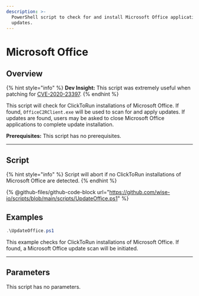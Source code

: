 ```yaml
---
description: >-
  PowerShell script to check for and install Microsoft Office application
  updates.
---
```


# Microsoft Office

## Overview

{% hint style="info" %}
**Dev Insight:** This script was extremely useful when patching for [CVE-2020-23397](https://msrc.microsoft.com/update-guide/vulnerability/CVE-2023-23397).
{% endhint %}

This script will check for ClickToRun installations of Microsoft Office. If found, `OfficeC2RClient.exe` will be used to scan for and apply updates. If updates are found, users may be asked to close Microsoft Office applications to complete update installation.

**Prerequisites:** This script has no prerequisites.&#x20;

***

## Script

{% hint style="info" %}
Script will abort if no ClickToRun installations of Microsoft Office are detected.
{% endhint %}

{% @github-files/github-code-block url="https://github.com/wise-io/scripts/blob/main/scripts/UpdateOffice.ps1" %}

## Examples

```powershell
.\UpdateOffice.ps1
```

This example checks for ClickToRun installations of Microsoft Office. If found, a Microsoft Office update scan will be initiated.

***

## Parameters

This script has no parameters.
